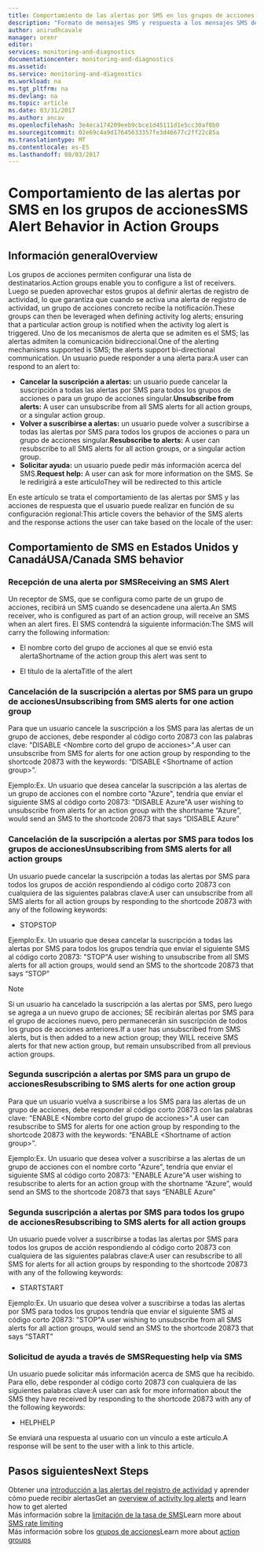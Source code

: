 ```yaml
---
title: Comportamiento de las alertas por SMS en los grupos de acciones | Microsoft Docs
description: "Formato de mensajes SMS y respuesta a los mensajes SMS de cancelación de suscripción, segunda suscripción o solicitud de ayuda."
author: anirudhcavale
manager: orenr
editor: 
services: monitoring-and-diagnostics
documentationcenter: monitoring-and-diagnostics
ms.assetid: 
ms.service: monitoring-and-diagnostics
ms.workload: na
ms.tgt_pltfrm: na
ms.devlang: na
ms.topic: article
ms.date: 03/31/2017
ms.author: ancav
ms.openlocfilehash: 3e4eca174209eeb9cbce1d45111d1e5cc30af8b0
ms.sourcegitcommit: 02e69c4a9d17645633357fe3d46677c2ff22c85a
ms.translationtype: MT
ms.contentlocale: es-ES
ms.lasthandoff: 08/03/2017
---
```

# <a name="sms-alert-behavior-in-action-groups"></a><span data-ttu-id="8e2e0-103">Comportamiento de las alertas por SMS en los grupos de acciones</span><span class="sxs-lookup"><span data-stu-id="8e2e0-103">SMS Alert Behavior in Action Groups</span></span>
## <a name="overview"></a><span data-ttu-id="8e2e0-104">Información general</span><span class="sxs-lookup"><span data-stu-id="8e2e0-104">Overview</span></span> ##
<span data-ttu-id="8e2e0-105">Los grupos de acciones permiten configurar una lista de destinatarios.</span><span class="sxs-lookup"><span data-stu-id="8e2e0-105">Action groups enable you to configure a list of receivers.</span></span> <span data-ttu-id="8e2e0-106">Luego se pueden aprovechar estos grupos al definir alertas de registro de actividad, lo que garantiza que cuando se activa una alerta de registro de actividad, un grupo de acciones concreto recibe la notificación.</span><span class="sxs-lookup"><span data-stu-id="8e2e0-106">These groups can then be leveraged when defining activity log alerts; ensuring that a particular action group is notified when the activity log alert is triggered.</span></span> <span data-ttu-id="8e2e0-107">Uno de los mecanismos de alerta que se admiten es el SMS; las alertas admiten la comunicación bidireccional.</span><span class="sxs-lookup"><span data-stu-id="8e2e0-107">One of the alerting mechanisms supported is SMS; the alerts support bi-directional communication.</span></span> <span data-ttu-id="8e2e0-108">Un usuario puede responder a una alerta para:</span><span class="sxs-lookup"><span data-stu-id="8e2e0-108">A user can respond to an alert to:</span></span>

- <span data-ttu-id="8e2e0-109">**Cancelar la suscripción a alertas:** un usuario puede cancelar la suscripción a todas las alertas por SMS para todos los grupos de acciones o para un grupo de acciones singular.</span><span class="sxs-lookup"><span data-stu-id="8e2e0-109">**Unsubscribe from alerts:** A user can unsubscribe from all SMS alerts for all action groups, or a singular action group.</span></span>  
- <span data-ttu-id="8e2e0-110">**Volver a suscribirse a alertas:** un usuario puede volver a suscribirse a todas las alertas por SMS para todos los grupos de acciones o para un grupo de acciones singular.</span><span class="sxs-lookup"><span data-stu-id="8e2e0-110">**Resubscribe to alerts:** A user can resubscribe to all SMS alerts for all action groups, or a singular action group.</span></span>  
- <span data-ttu-id="8e2e0-111">**Solicitar ayuda:** un usuario puede pedir más información acerca del SMS.</span><span class="sxs-lookup"><span data-stu-id="8e2e0-111">**Request help:** A user can ask for more information on the SMS.</span></span> <span data-ttu-id="8e2e0-112">Se le redirigirá a este artículo</span><span class="sxs-lookup"><span data-stu-id="8e2e0-112">They will be redirected to this article</span></span>

<span data-ttu-id="8e2e0-113">En este artículo se trata el comportamiento de las alertas por SMS y las acciones de respuesta que el usuario puede realizar en función de su configuración regional:</span><span class="sxs-lookup"><span data-stu-id="8e2e0-113">This article covers the behavior of the SMS alerts and the response actions the user can take based on the locale of the user:</span></span>

## <a name="usacanada-sms-behavior"></a><span data-ttu-id="8e2e0-114">Comportamiento de SMS en Estados Unidos y Canadá</span><span class="sxs-lookup"><span data-stu-id="8e2e0-114">USA/Canada SMS behavior</span></span>
### <a name="receiving-an-sms-alert"></a><span data-ttu-id="8e2e0-115">Recepción de una alerta por SMS</span><span class="sxs-lookup"><span data-stu-id="8e2e0-115">Receiving an SMS Alert</span></span>
<span data-ttu-id="8e2e0-116">Un receptor de SMS, que se configura como parte de un grupo de acciones, recibirá un SMS cuando se desencadene una alerta.</span><span class="sxs-lookup"><span data-stu-id="8e2e0-116">An SMS receiver, who is configured as part of an action group, will receive an SMS when an alert fires.</span></span> <span data-ttu-id="8e2e0-117">El SMS contendrá la siguiente información:</span><span class="sxs-lookup"><span data-stu-id="8e2e0-117">The SMS will carry the following information:</span></span>
* <span data-ttu-id="8e2e0-118">El nombre corto del grupo de acciones al que se envió esta alerta</span><span class="sxs-lookup"><span data-stu-id="8e2e0-118">Shortname of the action group this alert was sent to</span></span>
- <span data-ttu-id="8e2e0-119">El título de la alerta</span><span class="sxs-lookup"><span data-stu-id="8e2e0-119">Title of the alert</span></span>

### <a name="unsubscribing-from-sms-alerts-for-one-action-group"></a><span data-ttu-id="8e2e0-120">Cancelación de la suscripción a alertas por SMS para un grupo de acciones</span><span class="sxs-lookup"><span data-stu-id="8e2e0-120">Unsubscribing from SMS alerts for one action group</span></span>
<span data-ttu-id="8e2e0-121">Para que un usuario cancele la suscripción a los SMS para las alertas de un grupo de acciones, debe responder al código corto 20873 con las palabras clave: "DISABLE &lt;Nombre corto del grupo de acciones&gt;".</span><span class="sxs-lookup"><span data-stu-id="8e2e0-121">A user can unsubscribe from SMS for alerts for one action group by responding to the shortcode 20873 with the keywords: “DISABLE &lt;Shortname of action group&gt;”.</span></span>

<span data-ttu-id="8e2e0-122">Ejemplo:</span><span class="sxs-lookup"><span data-stu-id="8e2e0-122">Ex.</span></span> <span data-ttu-id="8e2e0-123">Un usuario que desea cancelar la suscripción a las alertas de un grupo de acciones con el nombre corto "Azure", tendría que enviar el siguiente SMS al código corto 20873: "DISABLE Azure"</span><span class="sxs-lookup"><span data-stu-id="8e2e0-123">A user wishing to unsubscribe from alerts for an action group with the shortname “Azure”, would send an SMS to the shortcode 20873 that says “DISABLE Azure”</span></span>

### <a name="unsubscribing-from-sms-alerts-for-all-action-groups"></a><span data-ttu-id="8e2e0-124">Cancelación de la suscripción a alertas por SMS para todos los grupos de acciones</span><span class="sxs-lookup"><span data-stu-id="8e2e0-124">Unsubscribing from SMS alerts for all action groups</span></span>
<span data-ttu-id="8e2e0-125">Un usuario puede cancelar la suscripción a todas las alertas por SMS para todos los grupos de acción respondiendo al código corto 20873 con cualquiera de las siguientes palabras clave:</span><span class="sxs-lookup"><span data-stu-id="8e2e0-125">A user can unsubscribe from all SMS alerts for all action groups by responding to the shortcode 20873 with any of the following keywords:</span></span>
* <span data-ttu-id="8e2e0-126">STOP</span><span class="sxs-lookup"><span data-stu-id="8e2e0-126">STOP</span></span>

<span data-ttu-id="8e2e0-127">Ejemplo:</span><span class="sxs-lookup"><span data-stu-id="8e2e0-127">Ex.</span></span> <span data-ttu-id="8e2e0-128">Un usuario que desea cancelar la suscripción a todas las alertas por SMS para todos los grupos tendría que enviar el siguiente SMS al código corto 20873: "STOP"</span><span class="sxs-lookup"><span data-stu-id="8e2e0-128">A user wishing to unsubscribe from all SMS alerts for all action groups, would send an SMS to the shortcode 20873 that says “STOP”</span></span>

>[!NOTE]
><span data-ttu-id="8e2e0-129">Si un usuario ha cancelado la suscripción a las alertas por SMS, pero luego se agrega a un nuevo grupo de acciones; SE recibirán alertas por SMS para el grupo de acciones nuevo, pero permanecerán sin suscripción de todos los grupos de acciones anteriores.</span><span class="sxs-lookup"><span data-stu-id="8e2e0-129">If a user has unsubscribed from SMS alerts, but is then added to a new action group; they WILL receive SMS alerts for that new action group, but remain unsubscribed from all previous action groups.</span></span>
>
>

### <a name="resubscribing-to-sms-alerts-for-one-action-group"></a><span data-ttu-id="8e2e0-130">Segunda suscripción a alertas por SMS para un grupo de acciones</span><span class="sxs-lookup"><span data-stu-id="8e2e0-130">Resubscribing to SMS alerts for one action group</span></span>
<span data-ttu-id="8e2e0-131">Para que un usuario vuelva a suscribirse a los SMS para las alertas de un grupo de acciones, debe responder al código corto 20873 con las palabras clave: "ENABLE &lt;Nombre corto del grupo de acciones&gt;".</span><span class="sxs-lookup"><span data-stu-id="8e2e0-131">A user can resubscribe to SMS for alerts for one action group by responding to the shortcode 20873 with the keywords: “ENABLE &lt;Shortname of action group&gt;”.</span></span>

<span data-ttu-id="8e2e0-132">Ejemplo:</span><span class="sxs-lookup"><span data-stu-id="8e2e0-132">Ex.</span></span> <span data-ttu-id="8e2e0-133">Un usuario que desea volver a suscribirse a las alertas de un grupo de acciones con el nombre corto "Azure", tendría que enviar el siguiente SMS al código corto 20873: "ENABLE Azure"</span><span class="sxs-lookup"><span data-stu-id="8e2e0-133">A user wishing to resubscribe to alerts for an action group with the shortname “Azure”, would send an SMS to the shortcode 20873 that says “ENABLE Azure”</span></span>

### <a name="resubscribing-to-sms-alerts-for-all-action-groups"></a><span data-ttu-id="8e2e0-134">Segunda suscripción a alertas por SMS para todos los grupo de acciones</span><span class="sxs-lookup"><span data-stu-id="8e2e0-134">Resubscribing to SMS alerts for all action groups</span></span>
<span data-ttu-id="8e2e0-135">Un usuario puede volver a suscribirse a todas las alertas por SMS para todos los grupos de acción respondiendo al código corto 20873 con cualquiera de las siguientes palabras clave:</span><span class="sxs-lookup"><span data-stu-id="8e2e0-135">A user can resubscribe to all SMS for alerts for all action groups by responding to the shortcode 20873 with any of the following keywords:</span></span>

* <span data-ttu-id="8e2e0-136">START</span><span class="sxs-lookup"><span data-stu-id="8e2e0-136">START</span></span>

<span data-ttu-id="8e2e0-137">Ejemplo:</span><span class="sxs-lookup"><span data-stu-id="8e2e0-137">Ex.</span></span> <span data-ttu-id="8e2e0-138">Un usuario que desea volver a suscribirse a todas las alertas por SMS para todos los grupos tendría que enviar el siguiente SMS al código corto 20873: "STOP"</span><span class="sxs-lookup"><span data-stu-id="8e2e0-138">A user wishing to unsubscribe from all SMS alerts for all action groups, would send an SMS to the shortcode 20873 that says “START”</span></span>

### <a name="requesting-help-via-sms"></a><span data-ttu-id="8e2e0-139">Solicitud de ayuda a través de SMS</span><span class="sxs-lookup"><span data-stu-id="8e2e0-139">Requesting help via SMS</span></span>
<span data-ttu-id="8e2e0-140">Un usuario puede solicitar más información acerca de SMS que ha recibido. Para ello, debe responder al código corto 20873 con cualquiera de las siguientes palabras clave:</span><span class="sxs-lookup"><span data-stu-id="8e2e0-140">A user can ask for more information about the SMS they have received by responding to the shortcode 20873 with any of the following keywords:</span></span>
* <span data-ttu-id="8e2e0-141">HELP</span><span class="sxs-lookup"><span data-stu-id="8e2e0-141">HELP</span></span>

<span data-ttu-id="8e2e0-142">Se enviará una respuesta al usuario con un vínculo a este artículo.</span><span class="sxs-lookup"><span data-stu-id="8e2e0-142">A response will be sent to the user with a link to this article.</span></span>

## <a name="next-steps"></a><span data-ttu-id="8e2e0-143">Pasos siguientes</span><span class="sxs-lookup"><span data-stu-id="8e2e0-143">Next Steps</span></span>
<span data-ttu-id="8e2e0-144">Obtener una [introducción a las alertas del registro de actividad](monitoring-overview-alerts.md) y aprender cómo puede recibir alertas</span><span class="sxs-lookup"><span data-stu-id="8e2e0-144">Get an [overview of activity log alerts](monitoring-overview-alerts.md) and learn how to get alerted</span></span>  
<span data-ttu-id="8e2e0-145">Más información sobre la [limitación de la tasa de SMS](monitoring-alerts-rate-limiting.md)</span><span class="sxs-lookup"><span data-stu-id="8e2e0-145">Learn more about [SMS rate limiting](monitoring-alerts-rate-limiting.md)</span></span>  
<span data-ttu-id="8e2e0-146">Más información sobre los [grupos de acciones](monitoring-action-groups.md)</span><span class="sxs-lookup"><span data-stu-id="8e2e0-146">Learn more about [action groups](monitoring-action-groups.md)</span></span>
